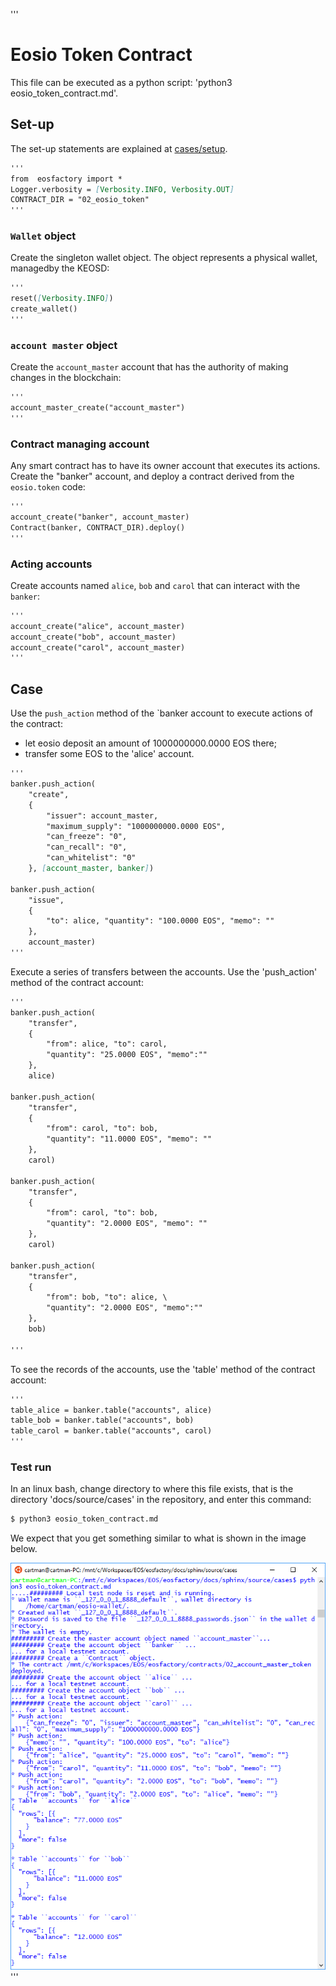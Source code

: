 '''
# Eosio Token Contract

This file can be executed as a python script: 'python3 eosio_token_contract.md'.

## Set-up

The set-up statements are explained at <a href="setup.html">cases/setup</a>.

```md
'''
from  eosfactory import *
Logger.verbosity = [Verbosity.INFO, Verbosity.OUT]
CONTRACT_DIR = "02_eosio_token"
'''
```

### `Wallet` object

Create the singleton wallet object. The object represents a physical wallet,
managedby  the KEOSD:

```md
'''
reset([Verbosity.INFO])
create_wallet()
'''
```
### `account master` object

Create the `account_master` account that has the authority of making changes in the blockchain:

```md
'''
account_master_create("account_master")
'''
```
### Contract managing account

Any smart contract has to have its owner account that executes its actions. Create the "banker" account, and deploy a contract derived from the `eosio.token` code:

```md
'''
account_create("banker", account_master)
Contract(banker, CONTRACT_DIR).deploy()
'''
```
### Acting accounts

Create accounts named `alice`, `bob` and `carol` that can interact with the `banker`:

```md
'''
account_create("alice", account_master)
account_create("bob", account_master)
account_create("carol", account_master)
'''
```

## Case

Use the `push_action` method of the `banker account to execute actions of the contract:

* let eosio deposit an amount of 1000000000.0000 EOS there;
* transfer some EOS to the 'alice' account.

```md
'''
banker.push_action(
    "create", 
    {
        "issuer": account_master,
        "maximum_supply": "1000000000.0000 EOS",
        "can_freeze": "0",
        "can_recall": "0",
        "can_whitelist": "0"
    }, [account_master, banker])

banker.push_action(
    "issue",
    {
        "to": alice, "quantity": "100.0000 EOS", "memo": ""
    },
    account_master)
'''
```

Execute a series of transfers between the accounts. Use the 'push_action' 
method of the contract account:

```md
'''
banker.push_action(
    "transfer",
    {
        "from": alice, "to": carol,
        "quantity": "25.0000 EOS", "memo":""
    },
    alice)

banker.push_action(
    "transfer",
    {
        "from": carol, "to": bob, 
        "quantity": "11.0000 EOS", "memo": ""
    },
    carol)

banker.push_action(
    "transfer",
    {
        "from": carol, "to": bob, 
        "quantity": "2.0000 EOS", "memo": ""
    },
    carol)

banker.push_action(
    "transfer",
    {
        "from": bob, "to": alice, \
        "quantity": "2.0000 EOS", "memo":""
    },
    bob)

'''
```

To see the records of the accounts, use the 'table' method of the contract
account:

```md
'''
table_alice = banker.table("accounts", alice)
table_bob = banker.table("accounts", bob)
table_carol = banker.table("accounts", carol)
'''
```

### Test run

In an linux bash, change directory to where this file exists, that is the 
directory 'docs/source/cases' in the repository, and enter this command:

```md
$ python3 eosio_token_contract.md
```

We expect that you get something similar to what is shown in the image below.

<img src="eosio_token.png" 
    onerror="this.src='../../../source/cases/eosio_token.png'" width="720px"/>
'''